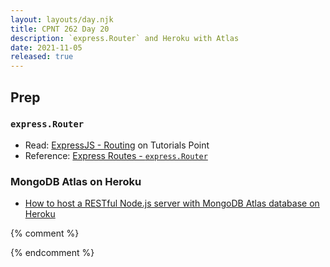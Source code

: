 ```yaml
---
layout: layouts/day.njk
title: CPNT 262 Day 20
description: `express.Router` and Heroku with Atlas
date: 2021-11-05
released: true
---
```


## Prep
### `express.Router`
- Read: [ExpressJS - Routing](https://www.tutorialspoint.com/expressjs/expressjs_routing.htm) on Tutorials Point
- Reference: [Express Routes - `express.Router`](https://expressjs.com/en/guide/routing.html#express-router)

### MongoDB Atlas on Heroku
- [How to host a RESTful Node.js server with MongoDB Atlas database on Heroku](https://dev.to/cpclark360/how-to-host-a-restful-node-js-server-with-mongodb-atlas-database-on-heroku-1opl)

{% comment %}

{% endcomment %}
